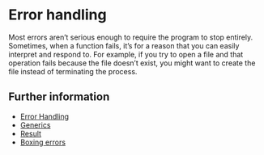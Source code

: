 # Error handling

Most errors aren’t serious enough to require the program to stop entirely. Sometimes, when a function fails, it’s for a
reason that you can easily interpret and respond to. For example, if you try to open a file and that operation fails
because the file doesn’t exist, you might want to create the file instead of terminating the process.

## Further information

- [Error Handling](https://doc.rust-lang.org/book/ch09-02-recoverable-errors-with-result.html)
- [Generics](https://doc.rust-lang.org/book/ch10-01-syntax.html)
- [Result](https://doc.rust-lang.org/rust-by-example/error/result.html)
- [Boxing errors](https://doc.rust-lang.org/rust-by-example/error/multiple_error_types/boxing_errors.html)

